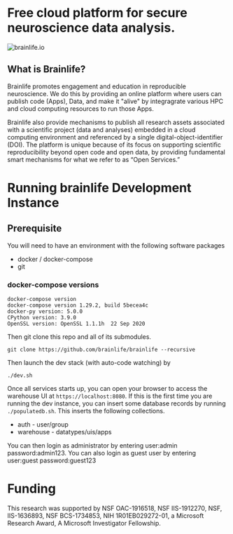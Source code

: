 
# Free cloud platform for secure neuroscience data analysis.

![brainlife.io](https://user-images.githubusercontent.com/2119795/93723350-7fa3d980-fb63-11ea-9272-e9fb133356a4.png)

## What is Brainlife?

Brainlife promotes engagement and education in reproducible neuroscience. We do this by providing an online platform where users can publish code (Apps), Data, and make it "alive" by integragrate various HPC and cloud computing resources to run those Apps. 

Brainlife also provide mechanisms to publish all research assets associated with a scientific project (data and analyses) embedded in a cloud computing environment and referenced by a single digital-object-identifier (DOI). The platform is unique because of its focus on supporting scientific reproducibility beyond open code and open data, by providing fundamental smart mechanisms for what we refer to as “Open Services.” 

# Running brainlife Development Instance

## Prerequisite

You will need to have an environment with the following software packages

* docker / docker-compose
* git

### docker-compose versions

```
docker-compose version
docker-compose version 1.29.2, build 5becea4c
docker-py version: 5.0.0
CPython version: 3.9.0
OpenSSL version: OpenSSL 1.1.1h  22 Sep 2020
```

Then git clone this repo and all of its submodules.

```
git clone https://github.com/brainlife/brainlife --recursive 
```

Then launch the dev stack (with auto-code watching) by

```
./dev.sh
```

Once all services starts up, you can open your browser to access the warehouse UI at `https://localhost:8080`. If this is the first time you are running the dev instance, you can insert some database records by running `./populatedb.sh`. This inserts the following collections.

* auth - user/group
* warehouse - datatypes/uis/apps

You can then login as administrator by entering user:admin password:admin123. 
You can also login as guest user by entering user:guest password:guest123

# Funding

This research was supported by NSF OAC-1916518, NSF IIS-1912270, NSF, IIS-1636893, NSF BCS-1734853, NIH 1R01EB029272-01, a Microsoft Research Award, A Microsoft Investigator Fellowship.

